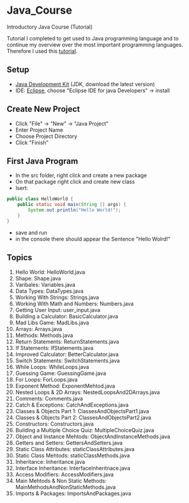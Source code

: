 # Java_Course
Introductory Java Course (Tutorial)

Tutorial I completed to get used to Java programming language and to continue my overview over the most important programming languages. Therefore I used this [tutorial](https://www.youtube.com/watch?v=-QLskCQbLco&list=PLLAZ4kZ9dFpPpdR_9IQBUDLjYalvdrGGb).

## Setup
- [Java Development Kit](https://www.oracle.com/java/technologies/javase-jdk14-downloads.html) (JDK, download the latest version)
- IDE: [Eclipse](https://www.eclipse.org/downloads/download.php?file=/oomph/epp/2020-06/R/eclipse-inst-win64.exe), choose "Eclipse IDE for java Developers" -> install

## Create New Project
- Click "File" -> "New" -> "Java Project"
- Enter Project Name
- Choose Project Directory
- Click "Finish"

## First Java Program
- In the src folder, right click and create a new package
- On that package right click and create new class
- Isert:

```java
public class HelloWorld {
	public static void main(String [] args) {
		System.out.println("Hello World!");
	}
}
```
- save and run
- in the console there should appear the Sentence "Hello Wolrd!"

## Topics
1. Hello World: HelloWorld.java
2. Shape: Shape.java
3. Varibales: Variables.java
4. Data Types: DataTypes.java
5. Working With Strings: Strings.java
6. Working With Math and Numbers: Numbers.java
7. Getting User Input: user_input.java
8. Building a Calculator: BasicCalculator.java
9. Mad Libs Game: MadLibs.java
10. Arrays: Arrays.java
11. Methods: Methods.java
12. Return Statements: ReturnStatements.java
13. If Statements: IfStatements.java
14. Improved Calculator: BetterCalculator.java
15. Switch Statements: SwitchStatements.java
16. While Loops: WhileLoops.java
17. Guessing Game: GuessingGame.java
18. For Loops: ForLoops.java
19. Exponent Method: ExponentMehtod.java
20. Nested Loops & 2D Arrays: NestedLoopsAnd2DArrays.java
21. Comments: Comments.java
22. Catch & Exceptions: CatchAndExceptions.java
23. Classes & Objects Part 1: ClassesAndObjectsPart1.java
24. Classes & Objects Part 2: ClassesAndObjectsPart2.java
25. Constructors: Constructors.java
26. Building a Multiple Choice Quiz: MultipleChoiceQuiz.java
27. Object and Instance Mehtods: ObjectAndInstanceMethods.java
28. Getters and Setters: GettersAndSetters.java
29. Static Class Attributes: staticClassAttributes.java
30. Static Class Mehtods: staticClassMethods.java
31. Inheritance: Inheritance.java
32. Interface Inheritance: InterfaceInheritnace.java
33. Access Modifiers: AccessModifiers.java
34. Main Mehtods & Non Static Methods: MainMethodsAndNonStaticMethods.java
35. Imports & Packages: ImportsAndPackages.java
